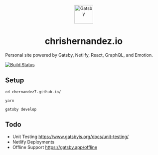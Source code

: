 <p align="center">
  <a href="https://www.gatsbyjs.org">
    <img alt="Gatsby" src="https://www.gatsbyjs.org/monogram.svg" width="60" />
  </a>
</p>
<h1 align="center">
  chrishernandez.io
</h1>

Personal site powered by Gatsby, Netlify, React, GraphQL, and Emotion.

[![Build Status](https://travis-ci.org/chernandez7/chernandez7.github.io.svg?branch=master)](https://travis-ci.org/chernandez7/chernandez7.github.io)

## Setup

`cd chernandez7.github.io/`

`yarn`

`gatsby develop`

## Todo

- Unit Testing https://www.gatsbyjs.org/docs/unit-testing/
- Netlify Deployments
- Offline Support https://gatsby.app/offline

<!---
## 💫 Deploy

[![Deploy to Netlify](https://www.netlify.com/img/deploy/button.svg)](https://app.netlify.com/start/deploy?repository=https://github.com/gatsbyjs/gatsby-starter-default)
---!>
